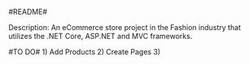 #README#

Description: An eCommerce store project in the Fashion industry that utilizes the .NET Core, ASP.NET and MVC frameworks. 

#TO DO#
    1) Add Products
    2) Create Pages
    3)